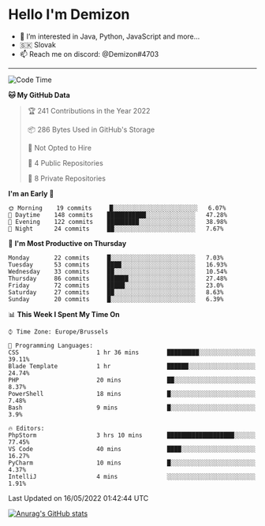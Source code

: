 # Hello I'm Demizon
- 👀 I’m interested in Java, Python, JavaScript and more...
- 🇸🇰 Slovak
- 📫 Reach me on discord: @Demizon#4703

---

<!--START_SECTION:waka-->
![Code Time](http://img.shields.io/badge/Code%20Time-0%20secs-blue)

**🐱 My GitHub Data** 

> 🏆 241 Contributions in the Year 2022
 > 
> 📦 286 Bytes Used in GitHub's Storage 
 > 
> 🚫 Not Opted to Hire
 > 
> 📜 4 Public Repositories 
 > 
> 🔑 8 Private Repositories  
 > 
**I'm an Early 🐤** 

```text
🌞 Morning    19 commits     █░░░░░░░░░░░░░░░░░░░░░░░░   6.07% 
🌆 Daytime    148 commits    ███████████░░░░░░░░░░░░░░   47.28% 
🌃 Evening    122 commits    █████████░░░░░░░░░░░░░░░░   38.98% 
🌙 Night      24 commits     ██░░░░░░░░░░░░░░░░░░░░░░░   7.67%

```
📅 **I'm Most Productive on Thursday** 

```text
Monday       22 commits     █░░░░░░░░░░░░░░░░░░░░░░░░   7.03% 
Tuesday      53 commits     ████░░░░░░░░░░░░░░░░░░░░░   16.93% 
Wednesday    33 commits     ██░░░░░░░░░░░░░░░░░░░░░░░   10.54% 
Thursday     86 commits     ██████░░░░░░░░░░░░░░░░░░░   27.48% 
Friday       72 commits     █████░░░░░░░░░░░░░░░░░░░░   23.0% 
Saturday     27 commits     ██░░░░░░░░░░░░░░░░░░░░░░░   8.63% 
Sunday       20 commits     █░░░░░░░░░░░░░░░░░░░░░░░░   6.39%

```


📊 **This Week I Spent My Time On** 

```text
⌚︎ Time Zone: Europe/Brussels

💬 Programming Languages: 
CSS                      1 hr 36 mins        █████████░░░░░░░░░░░░░░░░   39.11% 
Blade Template           1 hr                ██████░░░░░░░░░░░░░░░░░░░   24.74% 
PHP                      20 mins             ██░░░░░░░░░░░░░░░░░░░░░░░   8.37% 
PowerShell               18 mins             █░░░░░░░░░░░░░░░░░░░░░░░░   7.48% 
Bash                     9 mins              █░░░░░░░░░░░░░░░░░░░░░░░░   3.9%

🔥 Editors: 
PhpStorm                 3 hrs 10 mins       ███████████████████░░░░░░   77.45% 
VS Code                  40 mins             ████░░░░░░░░░░░░░░░░░░░░░   16.27% 
PyCharm                  10 mins             █░░░░░░░░░░░░░░░░░░░░░░░░   4.37% 
IntelliJ                 4 mins              ░░░░░░░░░░░░░░░░░░░░░░░░░   1.91%

```


 Last Updated on 16/05/2022 01:42:44 UTC
<!--END_SECTION:waka-->

[![Anurag's GitHub stats](https://github-readme-stats.vercel.app/api?username=Demizon3433)](https://github.com/anuraghazra/github-readme-stats)
